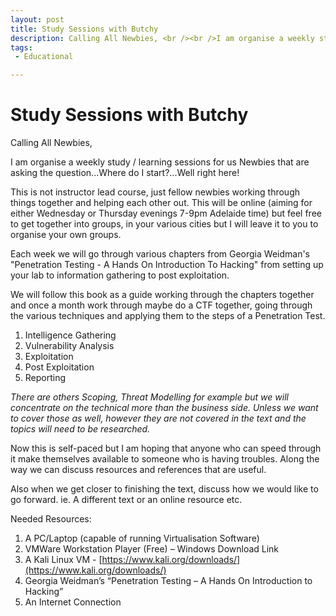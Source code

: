 ```yaml
---
layout: post
title: Study Sessions with Butchy
description: Calling All Newbies, <br /><br />I am organise a weekly study / learning sessions for us Newbies that are asking the question…Where do I start?…Well right here!
tags:
 - Educational

---
```

# Study Sessions with Butchy

Calling All Newbies,

I am organise a weekly study / learning sessions for us Newbies that are asking the question...Where do I start?...Well right here!

This is not instructor lead course, just fellow newbies working through things together and helping each other out. This will be online (aiming for either Wednesday or Thursday evenings 7-9pm Adelaide time) but feel free to get together into groups, in your various cities but I will leave it to you to organise your own groups.

Each week we will go through various chapters from Georgia Weidman's "Penetration Testing - A Hands On Introduction To Hacking" from setting up your lab to information gathering to post exploitation. 

We will follow this book as a guide working through the chapters together and once a month work through maybe do a CTF together, going through the various techniques and applying them to the steps of a Penetration Test.

1. Intelligence Gathering
2. Vulnerability Analysis
3. Exploitation
4. Post Exploitation
5. Reporting

*There are others Scoping, Threat Modelling for example but we will concentrate on the technical more than the business side. Unless we want to cover those as well, however they are not covered in the text and the topics will need to be researched.*

Now this is self-paced but I am hoping that anyone who can speed through it make themselves available to someone who is having troubles. Along the way we can discuss resources and references that are useful. 

Also when we get closer to finishing the text, discuss how we would like to go forward. ie. A different text or an online resource etc.

Needed Resources:
1. A PC/Laptop (capable of running Virtualisation Software)
2. VMWare Workstation Player (Free) – Windows Download Link 
3. A Kali Linux VM - [https://www.kali.org/downloads/](https://www.kali.org/downloads/)
4. Georgia Weidman’s “Penetration Testing – A Hands On Introduction to Hacking”
5. An Internet Connection
